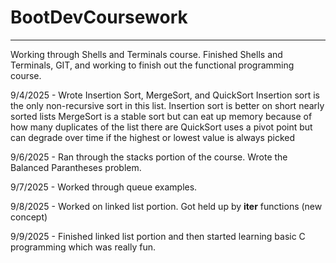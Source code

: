 # BootDevCoursework
---
Working through Shells and Terminals course.
Finished Shells and Terminals, GIT, and working to finish out the functional programming course. 

9/4/2025 - Wrote Insertion Sort, MergeSort, and QuickSort
Insertion sort is the only non-recursive sort in this list. 
  Insertion sort is better on short nearly sorted lists
  MergeSort is a stable sort but can eat up memory because of how many duplicates of the list there are
  QuickSort uses a pivot point but can degrade over time if the highest or lowest value is always picked

9/6/2025 - Ran through the stacks portion of the course. Wrote the Balanced Parantheses problem.

9/7/2025 - Worked through queue examples.

9/8/2025 - Worked on linked list portion. Got held up by __iter__ functions (new concept)

9/9/2025 - Finished linked list portion and then started learning basic C programming which was really fun. 


